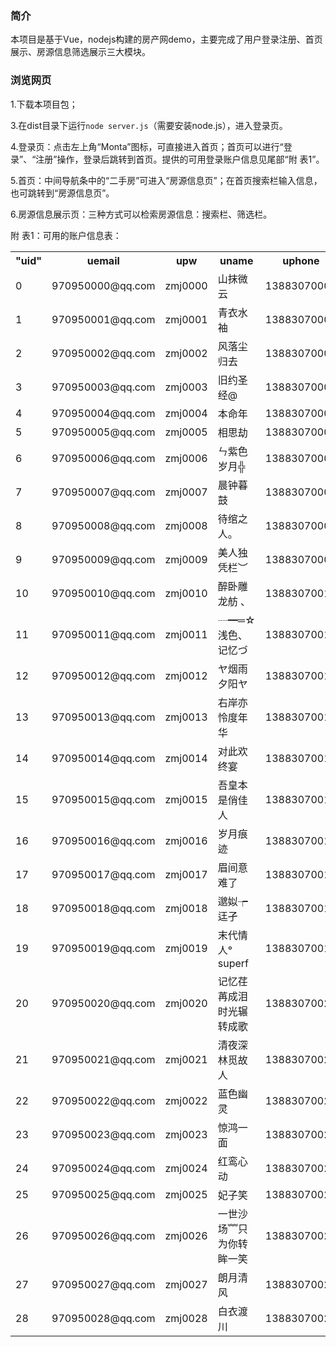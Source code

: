 ### 简介

本项目是基于Vue，nodejs构建的房产网demo，主要完成了用户登录注册、首页展示、房源信息筛选展示三大模块。

### 浏览网页

1.下载本项目包；

3.在dist目录下运行`node server.js`（需要安装node.js），进入登录页。

4.登录页：点击左上角“Monta”图标，可直接进入首页；首页可以进行“登录”、“注册”操作，登录后跳转到首页。提供的可用登录账户信息见尾部“附 表1”。

5.首页：中间导航条中的“二手房”可进入“房源信息页”；在首页搜索栏输入信息，也可跳转到“房源信息页”。

6.房源信息展示页：三种方式可以检索房源信息：搜索栏、筛选栏。

附 表1：可用的账户信息表：

<table id="userlist"><tr class="tr1"><th>"uid"</th> <th>uemail</th> <th>upw</th> <th>uname</th> <th>uphone</th></tr> <tr><td>0</td><td>970950000@qq.com</td><td>zmj0000</td><td>山抹微云</td><td>13883070000</td></tr><tr><td>1</td><td>970950001@qq.com</td><td>zmj0001</td><td>青衣水袖</td><td>13883070001</td></tr><tr><td>2</td><td>970950002@qq.com</td><td>zmj0002</td><td>风落尘归去</td><td>13883070002</td></tr><tr><td>3</td><td>970950003@qq.com</td><td>zmj0003</td><td>旧约圣经@</td><td>13883070003</td></tr><tr><td>4</td><td>970950004@qq.com</td><td>zmj0004</td><td>本命年</td><td>13883070004</td></tr><tr><td>5</td><td>970950005@qq.com</td><td>zmj0005</td><td>相思劫</td><td>13883070005</td></tr><tr><td>6</td><td>970950006@qq.com</td><td>zmj0006</td><td>ㄣ紫色岁月╬</td><td>13883070006</td></tr><tr><td>7</td><td>970950007@qq.com</td><td>zmj0007</td><td>晨钟暮鼓</td><td>13883070007</td></tr><tr><td>8</td><td>970950008@qq.com</td><td>zmj0008</td><td>待绾之人。</td><td>13883070008</td></tr><tr><td>9</td><td>970950009@qq.com</td><td>zmj0009</td><td>美人独凭栏︶</td><td>13883070009</td></tr><tr><td>10</td><td>970950010@qq.com</td><td>zmj0010</td><td>醉卧雕龙舫 、</td><td>13883070010</td></tr><tr><td>11</td><td>970950011@qq.com</td><td>zmj0011</td><td>┈━═☆浅色、记忆づ</td><td>13883070011</td></tr><tr><td>12</td><td>970950012@qq.com</td><td>zmj0012</td><td>ヤ烟雨夕阳ヤ</td><td>13883070012</td></tr><tr><td>13</td><td>970950013@qq.com</td><td>zmj0013</td><td>右岸亦怜度年华</td><td>13883070013</td></tr><tr><td>14</td><td>970950014@qq.com</td><td>zmj0014</td><td>对此欢终宴</td><td>13883070014</td></tr><tr><td>15</td><td>970950015@qq.com</td><td>zmj0015</td><td>吾皇本是俏佳人</td><td>13883070015</td></tr><tr><td>16</td><td>970950016@qq.com</td><td>zmj0016</td><td>岁月痕迹</td><td>13883070016</td></tr><tr><td>17</td><td>970950017@qq.com</td><td>zmj0017</td><td>眉间意难了</td><td>13883070017</td></tr><tr><td>18</td><td>970950018@qq.com</td><td>zmj0018</td><td>邈姒┮迋孑</td><td>13883070018</td></tr><tr><td>19</td><td>970950019@qq.com</td><td>zmj0019</td><td>末代情人° superf</td><td>13883070019</td></tr><tr><td>20</td><td>970950020@qq.com</td><td>zmj0020</td><td>记忆荏苒成泪 时光辗转成歌</td><td>13883070020</td></tr><tr><td>21</td><td>970950021@qq.com</td><td>zmj0021</td><td>清夜深林觅故人</td><td>13883070021</td></tr><tr><td>22</td><td>970950022@qq.com</td><td>zmj0022</td><td>蓝色幽灵</td><td>13883070022</td></tr><tr><td>23</td><td>970950023@qq.com</td><td>zmj0023</td><td>惊鸿一面</td><td>13883070023</td></tr><tr><td>24</td><td>970950024@qq.com</td><td>zmj0024</td><td>红鸾心动</td><td>13883070024</td></tr><tr><td>25</td><td>970950025@qq.com</td><td>zmj0025</td><td>妃子笑</td><td>13883070025</td></tr><tr><td>26</td><td>970950026@qq.com</td><td>zmj0026</td><td>一世沙场﹌只为你转眸一笑</td><td>13883070026</td></tr><tr><td>27</td><td>970950027@qq.com</td><td>zmj0027</td><td>朗月清风</td><td>13883070027</td></tr><tr><td>28</td><td>970950028@qq.com</td><td>zmj0028</td><td>白衣渡川</td><td>13883070028</td></tr></table>